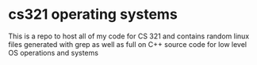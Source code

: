 # cs321 operating systems

This is a repo to host all of my code for CS 321 and contains random linux files generated with grep as well as full on C++ source code for low level OS operations
and systems 
